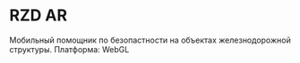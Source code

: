 # RZD AR
Мобильный помощник по безопастности на объектах железнодорожной структуры.
Платформа: WebGL
